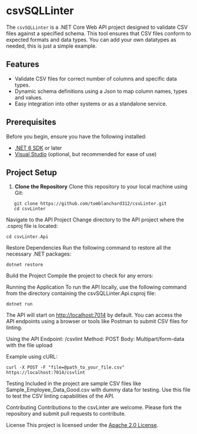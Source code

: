 # csvSQLLinter

The `csvSQLLinter` is a .NET Core Web API project designed to validate CSV files against a specified schema. This tool ensures that CSV files conform to expected formats and data types.
You can add your own datatypes as needed, this is just a simple example.

## Features

- Validate CSV files for correct number of columns and specific data types.
- Dynamic schema definitions using a Json to map column names, types and values.
- Easy integration into other systems or as a standalone service.

## Prerequisites

Before you begin, ensure you have the following installed:
- [.NET 6 SDK](https://dotnet.microsoft.com/download) or later
- [Visual Studio](https://visualstudio.microsoft.com/) (optional, but recommended for ease of use)

## Project Setup

1. **Clone the Repository**
   Clone this repository to your local machine using Git:
```
   git clone https://github.com/tomblanchard312/csvLinter.git
   cd csvLinter
```

Navigate to the API Project
Change directory to the API project where the .csproj file is located:

```
cd csvLinter.Api
```
Restore Dependencies
Run the following command to restore all the necessary .NET packages:
```
dotnet restore
```
Build the Project
Compile the project to check for any errors:

Running the Application
To run the API locally, use the following command from the directory containing the csvSQLLinter.Api.csproj file:

```
dotnet run
```
The API will start on [http://localhost:7014](https://localhost:7014/) by default. You can access the API endpoints using a browser or tools like Postman to submit CSV files for linting.

Using the API
Endpoint: /csvlint
Method: POST
Body: Multipart/form-data with the file upload

Example using cURL:
```
curl -X POST -F "file=@path_to_your_file.csv" https://localhost:7014/csvlint
```
Testing
Included in the project are sample CSV files like Sample_Employee_Data_Good.csv with dummy data for testing. Use this file to test the CSV linting capabilities of the API.

Contributing
Contributions to the csvLinter are welcome. Please fork the repository and submit pull requests to contribute.

License
This project is licensed under the [Apache 2.0 License](LICENSE).


